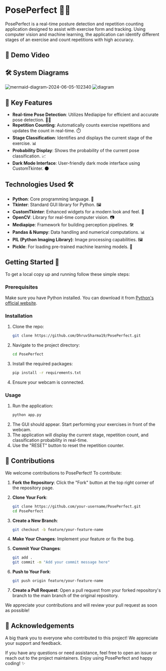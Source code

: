 # PosePerfect 🏋️‍♂️

PosePerfect is a real-time posture detection and repetition counting application designed to assist with exercise form and tracking. Using computer vision and machine learning, the application can identify different stages of an exercise and count repetitions with high accuracy.

## 🎥 Demo Video



## 🛠️ System Diagrams

![mermaid-diagram-2024-06-05-102340](https://github.com/DhruvSharma19/mlapp/assets/112254552/8eaaea7e-e22a-490f-8832-d8e222c70f18)
![diagram](https://github.com/DhruvSharma19/mlapp/assets/112254552/cb3836f8-d310-427b-af0d-80da19d62202)

## 🌟 Key Features

- **Real-time Pose Detection**: Utilizes Mediapipe for efficient and accurate pose detection. 🏋️‍♂️
- **Repetition Counting**: Automatically counts exercise repetitions and updates the count in real-time. ⏱️
- **Stage Classification**: Identifies and displays the current stage of the exercise. 📊
- **Probability Display**: Shows the probability of the current pose classification. 📈
- **Dark Mode Interface**: User-friendly dark mode interface using CustomTkinter. 🌑

## Technologies Used 🛠️

- **Python**: Core programming language. 🔵
- **Tkinter**: Standard GUI library for Python. 🖼️
- **CustomTkinter**: Enhanced widgets for a modern look and feel. 🎨
- **OpenCV**: Library for real-time computer vision. 📷
- **Mediapipe**: Framework for building perception pipelines. 🛠️
- **Pandas & Numpy**: Data handling and numerical computations. 📊
- **PIL (Python Imaging Library)**: Image processing capabilities. 🖼️
- **Pickle**: For loading pre-trained machine learning models. 🧠

## Getting Started 🚀

To get a local copy up and running follow these simple steps:

### Prerequisites

Make sure you have Python installed. You can download it from [Python's official website](https://www.python.org/).

### Installation

1. Clone the repo:
   ```sh
   git clone https://github.com/DhruvSharma19/PosePerfect.git
   ```
2. Navigate to the project directory:
   ```sh
   cd PosePerfect
   ```
3. Install the required packages:
   ```sh
   pip install -r requirements.txt
   ```
4. Ensure your webcam is connected.

### Usage

1. Run the application:
   ```sh
   python app.py
   ```
2. The GUI should appear. Start performing your exercises in front of the webcam.
3. The application will display the current stage, repetition count, and classification probability in real-time.
4. Use the "RESET" button to reset the repetition counter.

## 🤝 Contributions

We welcome contributions to PosePerfect! To contribute:

1. **Fork the Repository**:
   Click the "Fork" button at the top right corner of the repository page.

2. **Clone Your Fork**:
   ```bash
   git clone https://github.com/your-username/PosePerfect.git
   cd PosePerfect
   ```

3. **Create a New Branch**:
   ```bash
   git checkout -b feature/your-feature-name
   ```

4. **Make Your Changes**:
   Implement your feature or fix the bug.

5. **Commit Your Changes**:
   ```bash
   git add .
   git commit -m "Add your commit message here"
   ```

6. **Push to Your Fork**:
   ```bash
   git push origin feature/your-feature-name
   ```

7. **Create a Pull Request**:
   Open a pull request from your forked repository's branch to the main branch of the original repository.

We appreciate your contributions and will review your pull request as soon as possible!

## 🙏 Acknowledgements

A big thank you to everyone who contributed to this project! We appreciate your support and feedback.

If you have any questions or need assistance, feel free to open an issue or reach out to the project maintainers. Enjoy using PosePerfect and happy coding! ✨
